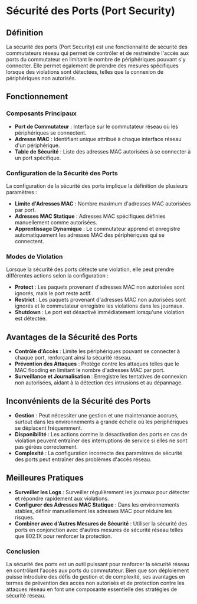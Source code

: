 # Sécurité des Ports (Port Security)

## Définition
La sécurité des ports (Port Security) est une fonctionnalité de sécurité des commutateurs réseau qui permet de contrôler et de restreindre l'accès aux ports du commutateur en limitant le nombre de périphériques pouvant s'y connecter. Elle permet également de prendre des mesures spécifiques lorsque des violations sont détectées, telles que la connexion de périphériques non autorisés.

## Fonctionnement

### Composants Principaux
- **Port de Commutateur** : Interface sur le commutateur réseau où les périphériques se connectent.
- **Adresse MAC** : Identifiant unique attribué à chaque interface réseau d'un périphérique.
- **Table de Sécurité** : Liste des adresses MAC autorisées à se connecter à un port spécifique.

### Configuration de la Sécurité des Ports
La configuration de la sécurité des ports implique la définition de plusieurs paramètres :

- **Limite d'Adresses MAC** : Nombre maximum d'adresses MAC autorisées par port.
- **Adresses MAC Statique** : Adresses MAC spécifiques définies manuellement comme autorisées.
- **Apprentissage Dynamique** : Le commutateur apprend et enregistre automatiquement les adresses MAC des périphériques qui se connectent.

### Modes de Violation
Lorsque la sécurité des ports détecte une violation, elle peut prendre différentes actions selon la configuration :

- **Protect** : Les paquets provenant d'adresses MAC non autorisées sont ignorés, mais le port reste actif.
- **Restrict** : Les paquets provenant d'adresses MAC non autorisées sont ignorés et le commutateur enregistre les violations dans les journaux.
- **Shutdown** : Le port est désactivé immédiatement lorsqu'une violation est détectée.

## Avantages de la Sécurité des Ports
- **Contrôle d'Accès** : Limite les périphériques pouvant se connecter à chaque port, renforçant ainsi la sécurité réseau.
- **Prévention des Attaques** : Protège contre les attaques telles que le MAC flooding en limitant le nombre d'adresses MAC par port.
- **Surveillance et Journalisation** : Enregistre les tentatives de connexion non autorisées, aidant à la détection des intrusions et au dépannage.

## Inconvénients de la Sécurité des Ports
- **Gestion** : Peut nécessiter une gestion et une maintenance accrues, surtout dans les environnements à grande échelle où les périphériques se déplacent fréquemment.
- **Disponibilité** : Les actions comme la désactivation des ports en cas de violation peuvent entraîner des interruptions de service si elles ne sont pas gérées correctement.
- **Complexité** : La configuration incorrecte des paramètres de sécurité des ports peut entraîner des problèmes d'accès réseau.

## Meilleures Pratiques
- **Surveiller les Logs** : Surveiller régulièrement les journaux pour détecter et répondre rapidement aux violations.
- **Configurer des Adresses MAC Statique** : Dans les environnements stables, définir manuellement les adresses MAC pour réduire les risques.
- **Combiner avec d'Autres Mesures de Sécurité** : Utiliser la sécurité des ports en conjonction avec d'autres mesures de sécurité réseau telles que 802.1X pour renforcer la protection.

### Conclusion
La sécurité des ports est un outil puissant pour renforcer la sécurité réseau en contrôlant l'accès aux ports du commutateur.
Bien que son déploiement puisse introduire des défis de gestion et de complexité, ses avantages en termes de prévention des accès non autorisés et de protection contre les attaques réseau en font une composante essentielle des stratégies de sécurité réseau.
